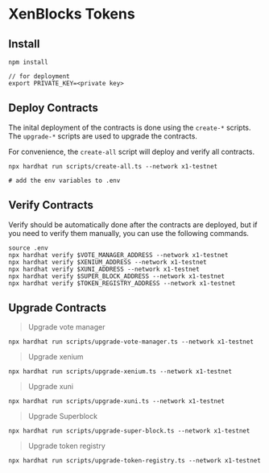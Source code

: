 # XenBlocks Tokens

## Install

```shell
npm install

// for deployment
export PRIVATE_KEY=<private key>
```

## Deploy Contracts

The inital deployment of the contracts is done using the `create-*` scripts. The `upgrade-*` scripts are used to upgrade the contracts.

For convenience, the `create-all` script will deploy and verify all contracts.

```shell
npx hardhat run scripts/create-all.ts --network x1-testnet

# add the env variables to .env
```

## Verify Contracts

Verify should be automatically done after the contracts are deployed,
but if you need to verify them manually, you can use the following commands.

```shell
source .env
npx hardhat verify $VOTE_MANAGER_ADDRESS --network x1-testnet
npx hardhat verify $XENIUM_ADDRESS --network x1-testnet
npx hardhat verify $XUNI_ADDRESS --network x1-testnet
npx hardhat verify $SUPER_BLOCK_ADDRESS --network x1-testnet
npx hardhat verify $TOKEN_REGISTRY_ADDRESS --network x1-testnet
```

## Upgrade Contracts

> Upgrade vote manager

```shell
npx hardhat run scripts/upgrade-vote-manager.ts --network x1-testnet
```

> Upgrade xenium

```shell
npx hardhat run scripts/upgrade-xenium.ts --network x1-testnet
```

> Upgrade xuni

```shell
npx hardhat run scripts/upgrade-xuni.ts --network x1-testnet
```

> Upgrade Superblock

```shell
npx hardhat run scripts/upgrade-super-block.ts --network x1-testnet
```

> Upgrade token registry

```shell
npx hardhat run scripts/upgrade-token-registry.ts --network x1-testnet
```
